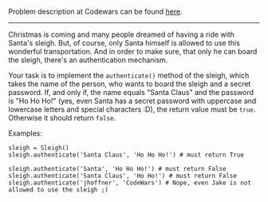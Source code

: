 Problem description at Codewars can be found
[here](https://www.codewars.com/kata/52adc142b2651f25a8000643/train/python).

-------------

Christmas is coming and many people dreamed of having a ride with Santa's sleigh. But, of course,
only Santa himself is allowed to use this wonderful transportation. And in order to make sure, that
only he can board the sleigh, there's an authentication mechanism.
<br>

Your task is to implement the `authenticate()` method of the sleigh, which takes the name of the
person, who wants to board the sleigh and a secret password. If, and only if, the name equals "Santa
Claus" and the password is "Ho Ho Ho!" (yes, even Santa has a secret password with uppercase and
lowercase letters and special characters :D), the return value must be `true`. Otherwise it should
return `false`.
<br>

Examples:
```
sleigh = Sleigh()
sleigh.authenticate('Santa Claus', 'Ho Ho Ho!') # must return True

sleigh.authenticate('Santa', 'Ho Ho Ho!') # must return False
sleigh.authenticate('Santa Claus', 'Ho Ho!') # must return False
sleigh.authenticate('jhoffner', 'CodeWars') # Nope, even Jake is not allowed to use the sleigh ;)
```
